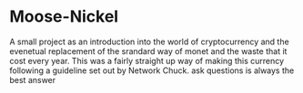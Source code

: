 # Moose-Nickel
A small project as an introduction into the world of cryptocurrency and the evenetual replacement of the srandard way of monet and the waste that it cost every year.
This was a fairly straight up way of making this currency following a guideline set out by Network Chuck.
ask questions is always the best answer
